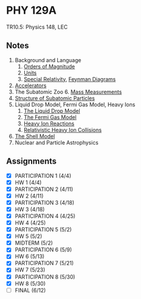 # PHY 129A
TR10.5: Physics 148, LEC
## Notes
1. Background and Language
	1. [Orders of Magnitude](../notes/fundamental-interaction.md)
	2. [Units](../notes/unit.md)
	3. [Special Relativity](../notes/lorentz-transformation.md), [Feynman Diagrams](../notes/feynman-diagram.md)
2. [Accelerators](../notes/particle-accelerator.md)
5. The Subatomic Zoo
	6. [Mass Measurements](../notes/particle-detector.md)
6. [Structure of Subatomic Particles](../notes/scattering.md#elastic-scattering)
16. Liquid Drop Model, Fermi Gas Model, Heavy Ions
	1. [The Liquid Drop Model](../notes/liquid-drop-model.md)
	2. [The Fermi Gas Model](../notes/fermi-gas.md)
	3. [Heavy Ion Reactions](../notes/heavy-ion-reaction.md)
	4. [Relativistic Heavy Ion Collisions](../notes/heavy-ion-reaction.md)
17. [The Shell Model](../notes/shell-model.md)
19. Nuclear and Particle Astrophysics
## Assignments
- [x] PARTICIPATION 1 (4/4)
- [x] HW 1 (4/4)
- [x] PARTICIPATION 2 (4/11)
- [x] HW 2 (4/11)
- [x] PARTICIPATION 3 (4/18)
- [x] HW 3 (4/18)
- [x] PARTICIPATION 4 (4/25)
- [x] HW 4 (4/25)
- [x] PARTICIPATION 5 (5/2)
- [x] HW 5 (5/2)
- [x] MIDTERM (5/2)
- [x] PARTICIPATION 6 (5/9)
- [x] HW 6 (5/13)
- [x] PARTICIPATION 7 (5/21)
- [x] HW 7 (5/23)
- [x] PARTICIPATION 8 (5/30)
- [x] HW 8 (5/30)
- [ ] FINAL (6/12)